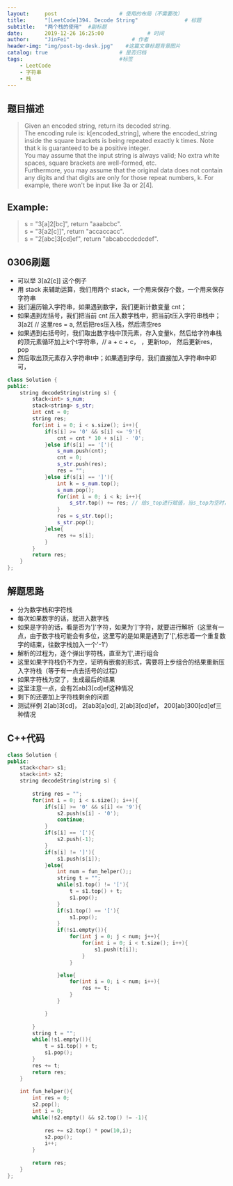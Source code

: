 ```yaml
---
layout:     post                    # 使用的布局（不需要改） 
title:      "[LeetCode]394. Decode String"               # 标题  
subtitle:   "两个栈的使用"  #副标题 
date:       2019-12-26 16:25:00              # 时间 
author:     "JinFei"                    # 作者 
header-img: "img/post-bg-desk.jpg"    #这篇文章标题背景图片 
catalog: true                       # 是否归档 
tags:                               #标签     
    - LeetCode 
    - 字符串
    - 栈
---
```


## 题目描述
> Given an encoded string, return its decoded string. <br>
The encoding rule is: k[encoded_string], where the encoded_string inside the square brackets is being repeated exactly k times. Note that k is guaranteed to be a positive integer. <br> 
You may assume that the input string is always valid; No extra white spaces, square brackets are well-formed, etc. <br>
Furthermore, you may assume that the original data does not contain any digits and that digits are only for those repeat numbers, k. For example, there won't be input like 3a or 2[4].

## Example:

> s = "3[a]2[bc]", return "aaabcbc". <br>
s = "3[a2[c]]", return "accaccacc". <br>
s = "2[abc]3[cd]ef", return "abcabccdcdcdef". <br>


## 0306刷题
- 可以举 3[a2[c]] 这个例子
- 用 stack 来辅助运算，我们用两个 stack，一个用来保存个数，一个用来保存字符串
- 我们遍历输入字符串，如果遇到数字，我们更新计数变量 cnt；
- 如果遇到左括号，我们把当前 cnt 压入数字栈中，把当前t压入字符串栈中；3[a2[  // 这里res = a, 然后把res压入栈，然后清空res
- 如果遇到右括号时，我们取出数字栈中顶元素，存入变量k，然后给字符串栈的顶元素循环加上k个t字符串，// a + c + c， ，更新top， 然后更新res，pop
- 然后取出顶元素存入字符串t中；如果遇到字母，我们直接加入字符串t中即可，

```C++
class Solution {
public:
    string decodeString(string s) {
        stack<int> s_num;
        stack<string> s_str;
        int cnt = 0;
        string res;
        for(int i = 0; i < s.size(); i++){
            if(s[i] >= '0' && s[i] <= '9'){
                cnt = cnt * 10 + s[i] - '0';
            }else if(s[i] == '['){
                s_num.push(cnt);
                cnt = 0;
                s_str.push(res);
                res = "";
            }else if(s[i] == ']'){
                int k = s_num.top();
                s_num.pop();
                for(int i = 0; i < k; i++){
                    s_str.top() += res; // 给s_top进行赋值，当s_top为空时，可以更新为k倍的res
                }
                res = s_str.top();
                s_str.pop();
            }else{
                res += s[i];
            }
        }
        return res;
    }
};
```



## 解题思路

- 分为数字栈和字符栈
- 每次如果数字的话，就进入数字栈
- 如果是字符的话，看是否为']'字符，如果为']'字符，就要进行解析（这里有一点，由于数字栈可能会有多位，这里写的是如果是遇到了'[',标志着一个重复数字的结束，往数字栈加入一个'-1'）
- 解析的过程为，逐个弹出字符栈，直至为'[',进行组合
- 这里如果字符栈仍不为空，证明有嵌套的形式，需要将上步组合的结果重新压入字符栈（等于有一点去括号的过程）
- 如果字符栈为空了，生成最后的结果
- 这里注意一点，会有2[ab]3[cd]ef这种情况
- 剩下的还要加上字符栈剩余的问题
- 测试样例 2[ab]3[cd]， 2[ab3[a]cd], 2[ab]3[cd]ef， 200[ab]300[cd]ef三种情况

## C++代码
```C++
class Solution {
public:
    stack<char> s1;
    stack<int> s2;
    string decodeString(string s) {
        
        string res = "";
        for(int i = 0; i < s.size(); i++){
            if(s[i] >= '0' && s[i] <= '9'){
                s2.push(s[i] - '0');
                continue;
            }
            if(s[i] == '['){
                s2.push(-1);
            }
            if(s[i] != ']'){
                s1.push(s[i]);
            }else{
                int num = fun_helper();;
                string t = "";
                while(s1.top() != '['){
                    t = s1.top() + t;
                    s1.pop();
                }
                if(s1.top() == '['){
                    s1.pop();
                }
                if(!s1.empty()){
                    for(int j = 0; j < num; j++){
                        for(int i = 0; i < t.size(); i++){
                            s1.push(t[i]);
                        } 
                    }

                }else{
                    for(int i = 0; i < num; i++){
                        res += t;
                    }
                }

            }
            
        }
        string t = "";
        while(!s1.empty()){
            t = s1.top() + t;
            s1.pop();
        }
        res += t;
        return res;
    }
    
    int fun_helper(){
        int res = 0;
        s2.pop();
        int i = 0;
        while(!s2.empty() && s2.top() != -1){
            
            res += s2.top() * pow(10,i);
            s2.pop();
            i++;
        }
        
        return res;
    }
};
```